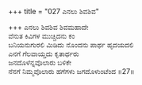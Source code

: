 +++
title = "027 ಎನಲು ಶಿವಶಿವ"

+++
ಎನಲು ಶಿವಶಿವ ಶಿವಮಹಾದೇ  
ವೆನುತ ಕಿವಿಗಳ ಮುಚ್ಚಿದನು ಕಂ  
ಬನಿಯನುಗುರಲಿ ಮಿಡಿದು ನೊಂದನು ಪಾರ್ಥ ಹೃದಯದಲಿ  
ಎನಗೆ ಗೆಲವಾಯ್ತದು ಕೃತಾರ್ಥರು  
ಜನದೊಳೆನ್ನವೊಲಾರು ಬಳಿಕೇ  
ನೆನಗೆ ನಿಮ್ಮವೊಲಾರು ಹಗೆಗಳು ಜಗದೊಳುಂಟೆಂದ     ॥27॥
